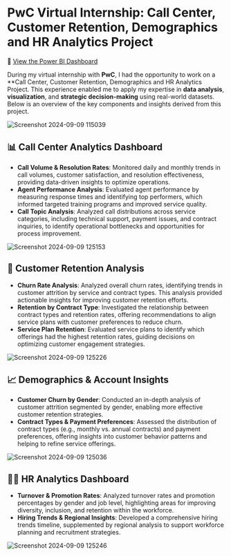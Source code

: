 # PwC Virtual Internship: Call Center, Customer Retention, Demographics and HR Analytics Project

🔗 [View the Power BI Dashboard](https://app.powerbi.com/groups/me/reports/1a1348a5-bfc9-4629-968f-a55cf96b414a/a29810cab479eac1495a?experience=power-bi)


During my virtual internship with **PwC**, I had the opportunity to work on a **Call Center, Customer Retention, Demographics and HR Analytics Project. This experience enabled me to apply my expertise in **data analysis**, **visualization**, and **strategic decision-making** using real-world datasets. Below is an overview of the key components and insights derived from this project.

![Screenshot 2024-09-09 115039](https://github.com/user-attachments/assets/0b0f66f5-785c-4540-95da-166bb0a08ff8)


## 📊 Call Center Analytics Dashboard

- **Call Volume & Resolution Rates**: Monitored daily and monthly trends in call volumes, customer satisfaction, and resolution effectiveness, providing data-driven insights to optimize operations.
- **Agent Performance Analysis**: Evaluated agent performance by measuring response times and identifying top performers, which informed targeted training programs and improved service quality.
- **Call Topic Analysis**: Analyzed call distributions across service categories, including technical support, payment issues, and contract inquiries, to identify operational bottlenecks and opportunities for process improvement.

![Screenshot 2024-09-09 125153](https://github.com/user-attachments/assets/2299f063-efd7-4806-a734-6bfa2b13528b)

## 🔄 Customer Retention Analysis

- **Churn Rate Analysis**: Analyzed overall churn rates, identifying trends in customer attrition by service and contract types. This analysis provided actionable insights for improving customer retention efforts.
- **Retention by Contract Type**: Investigated the relationship between contract types and retention rates, offering recommendations to align service plans with customer preferences to reduce churn.
- **Service Plan Retention**: Evaluated service plans to identify which offerings had the highest retention rates, guiding decisions on optimizing customer engagement strategies.

![Screenshot 2024-09-09 125226](https://github.com/user-attachments/assets/4e990bbe-0294-42d7-8f84-91426a89f21f)


## 📈 Demographics & Account Insights

- **Customer Churn by Gender**: Conducted an in-depth analysis of customer attrition segmented by gender, enabling more effective customer retention strategies.
- **Contract Types & Payment Preferences**: Assessed the distribution of contract types (e.g., monthly vs. annual contracts) and payment preferences, offering insights into customer behavior patterns and helping to refine service offerings.

![Screenshot 2024-09-09 125036](https://github.com/user-attachments/assets/52df8f89-4c4c-4bae-89ed-3f5b01d538d0)


## 👩‍💼 HR Analytics Dashboard

- **Turnover & Promotion Rates**: Analyzed turnover rates and promotion percentages by gender and job level, highlighting areas for improving diversity, inclusion, and retention within the workforce.
- **Hiring Trends & Regional Insights**: Developed a comprehensive hiring trends timeline, supplemented by regional analysis to support workforce planning and recruitment strategies.

![Screenshot 2024-09-09 125246](https://github.com/user-attachments/assets/76502856-f006-48c5-b5c3-8346bf49d786)
